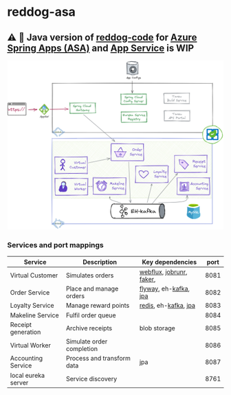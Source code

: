 
# reddog-asa

## :warning: :construction: Java version of [reddog-code](https://github.com/Azure/reddog-code) for [Azure Spring Apps (ASA)](https://docs.microsoft.com/en-us/azure/spring-apps/) and [App Service](https://docs.microsoft.com/en-us/azure/app-service/) is WIP


![](architecture.png)

### Services and port mappings

| Service             | Description                | Key dependencies                                             | port |
| ------------------- | -------------------------- | ------------------------------------------------------------ | ---- |
| Virtual Customer    | Simulates orders           | [webflux](https://docs.spring.io/spring-framework/docs/current/reference/html/web-reactive.html), [jobrunr](https://github.com/jobrunr/jobrunr#readme), [faker](https://github.com/DiUS/java-faker#readme), | 8081 |
| Order Service       | Place and manage orders    | [flyway](https://github.com/flyway/flyway#readme), eh-[kafka](https://spring.io/projects/spring-kafka), [jpa](https://spring.io/guides/gs/accessing-data-jpa/) | 8082 |
| Loyalty Service     | Manage reward points       | [redis](https://github.com/spring-projects/spring-data-redis/blob/main/src/main/asciidoc/reference/reactive-redis.adoc), eh-[kafka](https://spring.io/projects/spring-kafka), [jpa](https://spring.io/guides/gs/accessing-data-jpa/) | 8083 |
| Makeline Service    | Fulfil order queue         |                                                              | 8084 |
| Receipt generation  | Archive receipts           | blob storage                                                 | 8085 |
| Virtual Worker      | Simulate order completion  |                                                              | 8086 |
| Accounting Service  | Process and transform data | jpa                                                          | 8087 |
| local eureka server | Service discovery          |                                                              | 8761 |

